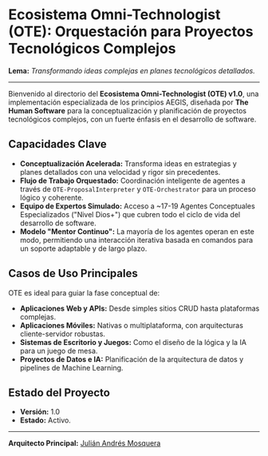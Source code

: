 # **Ecosistema Omni-Technologist (OTE): Orquestación para Proyectos Tecnológicos Complejos**

**Lema:** *Transformando ideas complejas en planes tecnológicos detallados.*

---

Bienvenido al directorio del **Ecosistema Omni-Technologist (OTE) v1.0**, una implementación especializada de los principios AEGIS, diseñada por **The Human Software** para la conceptualización y planificación de proyectos tecnológicos complejos, con un fuerte énfasis en el desarrollo de software.

## **Capacidades Clave**

*   **Conceptualización Acelerada:** Transforma ideas en estrategias y planes detallados con una velocidad y rigor sin precedentes.
*   **Flujo de Trabajo Orquestado:** Coordinación inteligente de agentes a través de `OTE-ProposalInterpreter` y `OTE-Orchestrator` para un proceso lógico y coherente.
*   **Equipo de Expertos Simulado:** Acceso a ~17-19 Agentes Conceptuales Especializados ("Nivel Dios+") que cubren todo el ciclo de vida del desarrollo de software.
*   **Modelo "Mentor Continuo":** La mayoría de los agentes operan en este modo, permitiendo una interacción iterativa basada en comandos para un soporte adaptable y de largo plazo.

## **Casos de Uso Principales**

OTE es ideal para guiar la fase conceptual de:

*   **Aplicaciones Web y APIs:** Desde simples sitios CRUD hasta plataformas complejas.
*   **Aplicaciones Móviles:** Nativas o multiplataforma, con arquitecturas cliente-servidor robustas.
*   **Sistemas de Escritorio y Juegos:** Como el diseño de la lógica y la IA para un juego de mesa.
*   **Proyectos de Datos e IA:** Planificación de la arquitectura de datos y pipelines de Machine Learning.

## **Estado del Proyecto**

*   **Versión:** 1.0
*   **Estado:** Activo.

---

**Arquitecto Principal:** [Julián Andrés Mosquera](https://github.com/ThePyDataEngineer)
